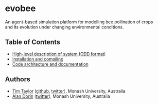 # evobee

An agent-based simulation platform for modelling bee pollination of crops and its evolution under changing environmental conditions.

## Table of Contents
- [High-level description of system (ODD format)](doc/markdown/evobee-odd.md)
- [Installation and compiling](doc/markdown/evobee-install.md)
- [Code architecture and documentation](doc/markdown/evobee-architecture.md)

## Authors
* [Tim Taylor](http://timt.co) ([github](https://github.com/tim-taylor), [twitter](https://twitter.com/drtimt)), Monash University, Australia
* [Alan Dorin](https://research.monash.edu/en/persons/alan-dorin) ([twitter]([https://twitter.com/NRGBunny1](https://twitter.com/NRGBunny1))), Monash University, Australia
<!--stackedit_data:
eyJoaXN0b3J5IjpbLTMyMjYwMjU0OSwtMTQ5ODg3OTMxNywtNz
k1MjA4Mjc4LC0xMTUwNTI5MjI1XX0=
-->